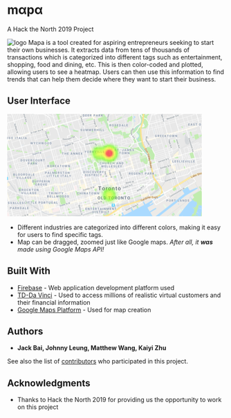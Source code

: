  # mαpα

A Hack the North 2019 Project

![logo](https://raw.githubusercontent.com/mslwang/td-app/master/mapa_logo.PNG)
Mapa is a tool created for aspiring entrepreneurs seeking to start their own businesses. It extracts data from tens of thousands of transactions which is categorized into different tags such as entertainment, shopping, food and dining, etc. This is then color-coded and plotted, allowing users to see a heatmap. Users can then use this information to find trends that can help them decide where they want to start their business.

## User Interface
![Map](img_mapa.PNG)

* Different industries are categorized into different colors, making it easy for users to find specific tags.
* Map can be dragged, zoomed just like Google maps. *After all, it **was** made using Google Maps API!*

## Built With

* [Firebase](https://firebase.google.com/) - Web application development platform used
* [TD-Da Vinci](https://td-davinci.com/) - Used to access millions of realistic virtual customers and their financial information
* [Google Maps Platform](https://developers.google.com/maps/documentation/javascript/tutorial) - Used for map creation

## Authors

* **Jack Bai, Johnny Leung, Matthew Wang, Kaiyi Zhu**

See also the list of [contributors](https://github.com/mslwang/td-app/contributors) who participated in this project.

## Acknowledgments

* Thanks to Hack the North 2019 for providing us the opportunity to work on this project
